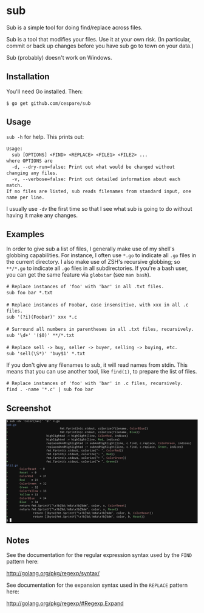 # sub

Sub is a simple tool for doing find/replace across files.

Sub is a tool that modifies your files. Use it at your own risk. (In particular,
commit or back up changes before you have sub go to town on your data.)

Sub (probably) doesn't work on Windows.

## Installation

You'll need Go installed. Then:

    $ go get github.com/cespare/sub

## Usage

`sub -h` for help. This prints out:

```
Usage:
  sub [OPTIONS] <FIND> <REPLACE> <FILE1> <FILE2> ...
where OPTIONS are
  -d, --dry-run=false: Print out what would be changed without changing any files.
  -v, --verbose=false: Print out detailed information about each match.
If no files are listed, sub reads filenames from standard input, one name per line.
```

I usually use `-dv` the first time so that I see what sub is going to do without
having it make any changes.

## Examples

In order to give sub a list of files, I generally make use of my shell's
globbing capabilities. For instance, I often use `*.go` to indicate all `.go`
files in the current directory. I also make use of ZSH's recursive globbing; so
`**/*.go` to indicate all `.go` files in all subdirectories. If you're a bash
user, you can get the same feature via `globstar` (see `man bash`).

```
# Replace instances of 'foo' with 'bar' in all .txt files.
sub foo bar *.txt

# Replace instances of Foobar, case insensitive, with xxx in all .c files.
sub '(?i)(Foobar)' xxx *.c

# Surround all numbers in parentheses in all .txt files, recursively.
sub '\d+' '($0)' **/*.txt

# Replace sell -> buy, seller -> buyer, selling -> buying, etc.
sub 'sell(\S*)' 'buy$1' *.txt
```

If you don't give any filenames to sub, it will read names from stdin. This
means that you can use another tool, like `find(1)`, to prepare the list of
files.

```
# Replace instances of 'foo' with 'bar' in .c files, recursively.
find . -name '*.c' | sub foo bar
```

## Screenshot

![screenshot](screenshot.png)

## Notes

See the documentation for the regular expression syntax used by the `FIND`
pattern here:

http://golang.org/pkg/regexp/syntax/

See documentation for the expansion syntax used in the `REPLACE` pattern here:

http://golang.org/pkg/regexp/#Regexp.Expand
